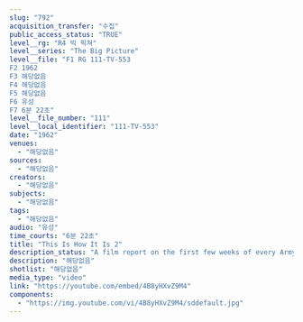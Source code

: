 ```yaml
---
slug: "792"
acquisition_transfer: "수집"
public_access_status: "TRUE"
level__rg: "R4 빅 픽쳐"
level__series: "The Big Picture"
level__file: "F1 RG 111-TV-553
F2 1962
F3 해당없음
F4 해당없음
F5 해당없음
F6 유성
F7 6분 22초"
level__file_number: "111"
level__local_identifier: "111-TV-553"
date: "1962"
venues: 
  - "해당없음"
sources: 
  - "해당없음"
creators: 
  - "해당없음"
subjects: 
  - "해당없음"
tags: 
  - "해당없음"
audio: "유성"
time_courts: "6분 22초"
title: "This Is How It Is 2"
description_status: "A film report on the first few weeks of every Army recruit, from reveille through the training and duties of new soldiers."
description: "해당없음"
shotlist: "해당없음"
media_type: "video"
link: "https://youtube.com/embed/4B8yHXvZ9M4"
components: 
  - "https://img.youtube.com/vi/4B8yHXvZ9M4/sddefault.jpg"
---
```

